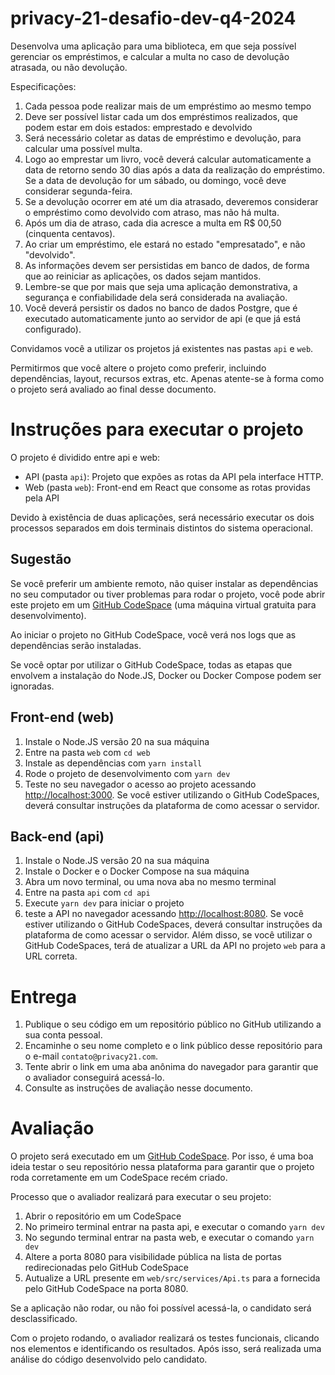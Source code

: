 # privacy-21-desafio-dev-q4-2024

Desenvolva uma aplicação para uma biblioteca, em que seja possível gerenciar os empréstimos, e calcular a multa no caso de devolução atrasada, ou não devolução.

Especificações:

1. Cada pessoa pode realizar mais de um empréstimo ao mesmo tempo
2. Deve ser possível listar cada um dos empréstimos realizados, que podem estar em dois estados: emprestado e devolvido
3. Será necessário coletar as datas de empréstimo e devolução, para calcular uma possível multa.
4. Logo ao emprestar um livro, você deverá calcular automaticamente a data de retorno sendo 30 dias após a data da realização do empréstimo. Se a data de devolução for um sábado, ou domingo, você deve considerar segunda-feira.
5. Se a devolução ocorrer em até um dia atrasado, deveremos considerar o empréstimo como devolvido com atraso, mas não há multa.
6. Após um dia de atraso, cada dia acresce a multa em R$ 00,50 (cinquenta centavos).
7. Ao criar um empréstimo, ele estará no estado "empresatado", e não "devolvido".
8. As informações devem ser persistidas em banco de dados, de forma que ao reiniciar as aplicações, os dados sejam mantidos.
9. Lembre-se que por mais que seja uma aplicação demonstrativa, a segurança e confiabilidade dela será considerada na avaliação.
10. Você deverá persistir os dados no banco de dados Postgre, que é executado automaticamente junto ao servidor de api (e que já está configurado).

Convidamos você a utilizar os projetos já existentes nas pastas `api` e `web`.

Permitirmos que você altere o projeto como preferir, incluindo dependências, layout, recursos extras, etc. Apenas atente-se à forma como o projeto será avaliado ao final desse documento.

# Instruções para executar o projeto

O projeto é dividido entre api e web:

- API (pasta `api`): Projeto que expões as rotas da API pela interface HTTP. 
- Web (pasta `web`): Front-end em React que consome as rotas providas pela API

Devido à existência de duas aplicações, será necessário executar os dois processos separados em dois terminais distintos do sistema operacional.

## Sugestão

Se você preferir um ambiente remoto, não quiser instalar as dependências no seu computador ou tiver problemas para rodar o projeto, você pode abrir este projeto em um [GitHub CodeSpace](https://docs.github.com/pt/codespaces/overview) (uma máquina virtual gratuita para desenvolvimento).

Ao iniciar o projeto no GitHub CodeSpace, você verá nos logs que as dependências serão instaladas.

Se você optar por utilizar o GitHub CodeSpace, todas as etapas que envolvem a instalação do Node.JS, Docker ou Docker Compose podem ser ignoradas.

## Front-end (web)

1. Instale o Node.JS versão 20 na sua máquina
2. Entre na pasta `web` com `cd web`
3. Instale as dependências com `yarn install`
4. Rode o projeto de desenvolvimento com `yarn dev`
5. Teste no seu navegador o acesso ao projeto acessando [http://localhost:3000](http://localhost:3000). Se você estiver utilizando o GitHub CodeSpaces, deverá consultar instruções da plataforma de como acessar o servidor.

## Back-end (api)

1. Instale o Node.JS versão 20 na sua máquina
2. Instale o Docker e o Docker Compose na sua máquina
3. Abra um novo terminal, ou uma nova aba no mesmo terminal
4. Entre na pasta `api` com `cd api`
5. Execute `yarn dev` para iniciar o projeto
6. teste a API no navegador acessando [http://localhost:8080](http://localhost:8080). Se você estiver utilizando o GitHub CodeSpaces, deverá consultar instruções da plataforma de como acessar o servidor. Além disso, se você utilizar o GitHub CodeSpaces, terá de atualizar a URL da API no projeto `web` para a URL correta.

# Entrega

1. Publique o seu código em um repositório público no GitHub utilizando a sua conta pessoal.
2. Encaminhe o seu nome completo e o link público desse repositório para o e-mail `contato@privacy21.com`.
3. Tente abrir o link em uma aba anônima do navegador para garantir que o avaliador conseguirá acessá-lo.
4. Consulte as instruções de avaliação nesse documento.

# Avaliação

O projeto será executado em um [GitHub CodeSpace](https://docs.github.com/pt/codespaces/overview). Por isso, é uma boa ideia testar o seu repositório nessa plataforma para garantir que o projeto roda corretamente em um CodeSpace recém criado.

Processo que o avaliador realizará para executar o seu projeto:

1. Abrir o repositório em um CodeSpace
2. No primeiro terminal entrar na pasta api, e executar o comando `yarn dev`
3. No segundo terminal entrar na pasta web, e executar o comando `yarn dev`
4. Altere a porta 8080 para visibilidade pública na lista de portas redirecionadas pelo GitHub CodeSpace
5. Autualize a URL presente em `web/src/services/Api.ts` para a fornecida pelo GitHub CodeSpace na porta 8080.

Se a aplicação não rodar, ou não foi possível acessá-la, o candidato será desclassificado.

Com o projeto rodando, o avaliador realizará os testes funcionais, clicando nos elementos e identificando os resultados. Após isso, será realizada uma análise do código desenvolvido pelo candidato.